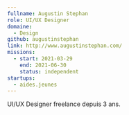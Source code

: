 ```yaml
---
fullname: Augustin Stephan
role: UI/UX Designer
domaine:
  - Design
github: augustinstephan
link: http://www.augustinstephan.com/
missions:
  - start: 2021-03-29
    end: 2021-06-30
    status: independent
startups:
  - aides.jeunes
---
```


UI/UX Designer freelance depuis 3 ans.
